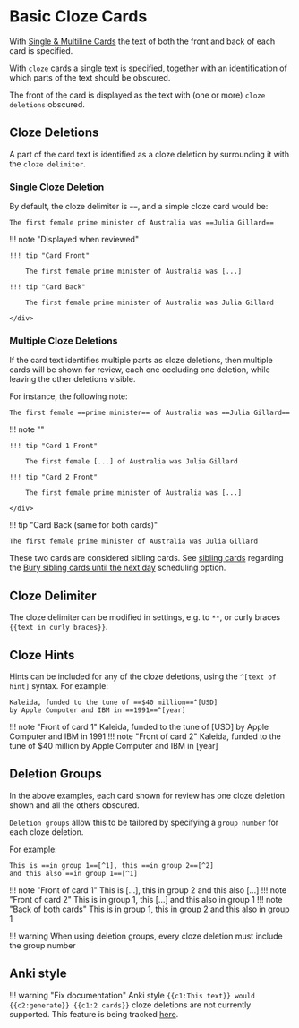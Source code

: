 # Basic Cloze Cards

With [Single & Multiline Cards](../flashcard-syntax.md) the text of both the front and back of each card is specified.

With `cloze` cards a single text is specified, together with an identification of which parts of the text should be obscured.

The front of the card is displayed as the text with (one or more) `cloze deletions` obscured.

## Cloze Deletions

A part of the card text is identified as a cloze deletion by surrounding it with the `cloze delimiter`.

### Single Cloze Deletion
By default, the cloze delimiter is `==`, and a simple cloze card would be:
```
The first female prime minister of Australia was ==Julia Gillard==
```

!!! note "Displayed when reviewed"
    <div class="grid" markdown>

    !!! tip "Card Front"

        The first female prime minister of Australia was [...]

    !!! tip "Card Back"

        The first female prime minister of Australia was Julia Gillard

    </div>

    

### Multiple Cloze Deletions
If the card text identifies multiple parts as cloze deletions, then multiple cards will be shown for review, each one occluding one deletion, while leaving the other deletions visible.

For instance, the following note:
```
The first female ==prime minister== of Australia was ==Julia Gillard==
```

!!! note ""
    <div class="grid" markdown>

    !!! tip "Card 1 Front"

        The first female [...] of Australia was Julia Gillard

    !!! tip "Card 2 Front"

        The first female prime minister of Australia was [...]

    </div>

!!! tip "Card Back (same for both cards)"

    The first female prime minister of Australia was Julia Gillard

These two cards are considered sibling cards. See [sibling cards](flashcards.md#sibling-cards) regarding the 
[Bury sibling cards until the next day](../plugin-settings.md#flashcard-review) scheduling option.

## Cloze Delimiter

The cloze delimiter can be modified in settings, e.g. to `**`, or curly braces `{{text in curly braces}}`.


## Cloze Hints

Hints can be included for any of the cloze deletions, using the `^[text of hint]` syntax. For example:

```
Kaleida, funded to the tune of ==$40 million==^[USD]
by Apple Computer and IBM in ==1991==^[year]
```

!!! note "Front of card 1"
    Kaleida, funded to the tune of [USD] by Apple Computer and IBM in 1991
!!! note "Front of card 2"
    Kaleida, funded to the tune of $40 million by Apple Computer and IBM in [year]


## Deletion Groups

In the above examples, each card shown for review has one cloze deletion shown and all the others obscured.

`Deletion groups` allow this to be tailored by specifying a `group number` for each cloze deletion.

For example:
```
This is ==in group 1==[^1], this ==in group 2==[^2] 
and this also ==in group 1==[^1]
```

!!! note "Front of card 1"
    This is  [...], this in group 2 and this also [...]
!!! note "Front of card 2"
    This is in group 1, this  [...] and this also in group 1
!!! note "Back of both cards"
    This is in group 1, this in group 2 and this also in group 1

!!! warning
    When using deletion groups, every cloze deletion must include the group number

## Anki style

!!! warning "Fix documentation"
    Anki style `{{c1:This text}} would {{c2:generate}} {{c1:2 cards}}` cloze deletions are not currently supported. This feature is being tracked [here](https://github.com/st3v3nmw/obsidian-spaced-repetition/issues/93/).